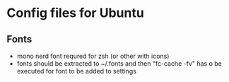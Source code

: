 # Config files for Ubuntu
## Fonts
* mono nerd font requred for zsh (or other with icons)
* fonts should be extracted to ~/.fonts and then "fc-cache -fv" has o be executed for font to be added to settings
